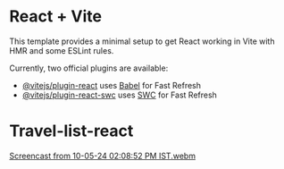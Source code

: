 # React + Vite

This template provides a minimal setup to get React working in Vite with HMR and some ESLint rules.

Currently, two official plugins are available:

- [@vitejs/plugin-react](https://github.com/vitejs/vite-plugin-react/blob/main/packages/plugin-react/README.md) uses [Babel](https://babeljs.io/) for Fast Refresh
- [@vitejs/plugin-react-swc](https://github.com/vitejs/vite-plugin-react-swc) uses [SWC](https://swc.rs/) for Fast Refresh
# Travel-list-react
[Screencast from 10-05-24 02:08:52 PM IST.webm](https://github.com/balaji-ummadisetty/Travel-list-react/assets/152859205/6e6632c1-dc9f-4dfa-aa72-ddbd93480644)
